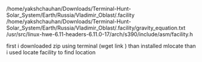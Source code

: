 /home/yakshchauhan/Downloads/Terminal-Hunt-Solar_System/Earth/Russia/Vladimir_Oblast/.facility
/home/yakshchauhan/Downloads/Terminal-Hunt-Solar_System/Earth/Russia/Vladimir_Oblast/.facility/gravity_equation.txt
/usr/src/linux-hwe-6.11-headers-6.11.0-17/arch/s390/include/asm/facility.h

first i downloaded zip using terminal (wget link ) than installed mlocate than i used locate facility to find location 
